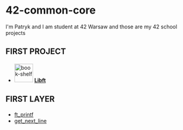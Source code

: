 # 42-common-core
I'm Patryk and I am student at 42 Warsaw and those are my 42 school projects

<h2><p><b>FIRST PROJECT</b></p></h2>
<ul>
  <li> <img width="50" height="50" src="https://img.icons8.com/3d-fluency/94/book-shelf.png" alt="book-shelf"/> <span> <a href="https://github.com/Zuraw7/42-common-core/tree/main/libft"> <b> Libft </b> </a> </span> </li>
</ul>

<h2><p><b>FIRST LAYER</b></p></h2>
<ul>
  <li><a href="https://github.com/Zuraw7/42-common-core/tree/main/ft_printf">ft_printf</a></li>
  <li><a href="https://github.com/Zuraw7/42-common-core/tree/main/get_next_line">get_next_line</a></li>
</ul>

